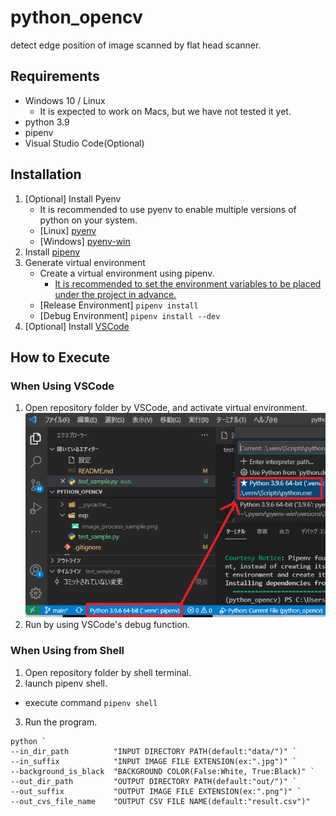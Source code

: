 # python_opencv
detect edge position of image scanned by flat head scanner.

## Requirements
- Windows 10 / Linux
  - It is expected to work on Macs, but we have not tested it yet.
- python 3.9
- pipenv
- Visual Studio Code(Optional)

## Installation
1. [Optional] Install Pyenv
   - It is recommended to use pyenv to enable multiple versions of python on your system.
   -  [Linux] [pyenv](https://github.com/pyenv/pyenv)
   -  [Windows] [pyenv-win](https://github.com/pyenv-win/pyenv-win)
2. Install [pipenv](https://github.com/pypa/pipenv)
3. Generate virtual environment
   - Create a virtual environment using pipenv.
     - [It is recommended to set the environment variables to be placed under the project in advance.](https://pipenv-fork.readthedocs.io/en/latest/advanced.html#custom-virtual-environment-location)
   - [Release Environment] `pipenv install`
   - [Debug Environment] `pipenv install --dev`
4. [Optional] Install [VSCode](https://code.visualstudio.com/)
  

## How to Execute
### When Using VSCode
1. Open repository folder by VSCode, and activate virtual environment.
  ![](image/2021-10-02-21-56-48.png)
2. Run by using VSCode's debug function.

### When Using from Shell
1. Open repository folder by shell terminal.
2. launch pipenv shell.
  - execute command `pipenv shell`
3. Run the program.
```shell
python `
--in_dir_path          "INPUT DIRECTORY PATH(default:"data/")" `
--in_suffix            "INPUT IMAGE FILE EXTENSION(ex:".jpg")" `
--background_is_black  "BACKGROUND COLOR(False:White, True:Black)" `
--out_dir_path         "OUTPUT DIRECTORY PATH(default:"out/")" `
--out_suffix           "OUTPUT IMAGE FILE EXTENSION(ex:".png")" `
--out_cvs_file_name    "OUTPUT CSV FILE NAME(default:"result.csv")"
```
